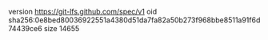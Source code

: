 version https://git-lfs.github.com/spec/v1
oid sha256:0e8bed80036922551a4380d51da7fa82a50b273f968bbe8511a91f6d74439ce6
size 14655
